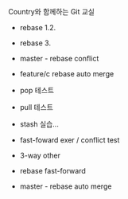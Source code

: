 Country와 함께하는 Git 교실
- rebase 1.2.
- rebase 3.

- master - rebase conflict
- feature/c rebase auto merge

- pop 테스트
- pull 테스트
- stash 실습...



- fast-foward exer / conflict test
- 3-way other

- rebase fast-forward

- master - rebase auto merge
